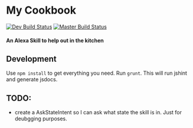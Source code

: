 # My Cookbook
[![Dev Build Status](https://travis-ci.org/PeterMitrano/my_cookbook.svg?branch=alexa-sdk-src)](https://travis-ci.org/PeterMitrano/my_cookbook)
[![Master Build Status](https://travis-ci.org/PeterMitrano/my_cookbook.svg?branch=master)](https://travis-ci.org/PeterMitrano/my_cookbook)

#### An Alexa Skill to help out in the kitchen

## Development

Use `npm install` to get everything you need.
Run `grunt`. This will run jshint and generate jsdocs.

## TODO:

 - create a AskStateIntent so I can ask what state the skill is in. Just for deubgging purposes.


